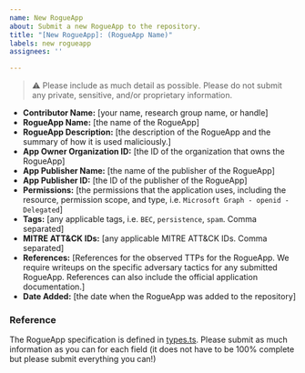 ```yaml
---
name: New RogueApp  
about: Submit a new RogueApp to the repository.  
title: "[New RogueApp]: (RogueApp Name)"  
labels: new rogueapp  
assignees: ''

---
```


> ⚠️ Please include as much detail as possible. Please do not submit any private, sensitive, and/or proprietary information.

* **Contributor Name:** [your name, research group name, or handle]
* **RogueApp Name:** [the name of the RogueApp]
* **RogueApp Description:** [the description of the RogueApp and the summary of how it is used maliciously.]
* **App Owner Organization ID:** [the ID of the organization that owns the RogueApp]
* **App Publisher Name:** [the name of the publisher of the RogueApp]
* **App Publisher ID:** [the ID of the publisher of the RogueApp]
* **Permissions:** [the permissions that the application uses, including the resource, permission scope, and type, i.e. `Microsoft Graph - openid - Delegated`]
* **Tags:** [any applicable tags, i.e. `BEC`, `persistence`, `spam`. Comma separated]
* **MITRE ATT&CK IDs:** [any applicable MITRE ATT&CK IDs. Comma separated]
* **References:** [References for the observed TTPs for the RogueApp. We require writeups on the specific adversary tactics for any submitted RogueApp. References can also include the official application documentation.]
* **Date Added:** [the date when the RogueApp was added to the repository]

### Reference
The RogueApp specification is defined in [types.ts](../lib/types.ts). Please submit as much information as you can for each field (it does not have to be 100% complete but please submit everything you can!)